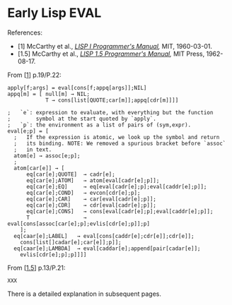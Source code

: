 Early Lisp EVAL
===============

References:
- \[1] McCarthy et al., _[LISP I Programmer's Manual][1],_ MIT, 1960-03-01.
- \[1.5] McCarthy et al., _[LISP 1.5 Programmer's Manual][1.5],_ MIT Press, 1962-08-17.

From [[1]] p.19/P.22:

    apply[f;args] = eval[cons[f;appq[args]];NIL]
    appq[m] = [ null[m] → NIL;
                T → cons[list[QUOTE;car[m]];appq[cdr[m]]]]

    ;   `e`: expression to evaluate, with everything but the function
    ;        symbol at the start quoted by `apply`.
    ;   `p`: the environment as a list of pairs of (sym,expr).
    eval[e;p] = [
      ;   If the expression is atomic, we look up the symbol and return
      ;   its binding. NOTE: We removed a spurious bracket before `assoc`
      ;   in text.
      atom[e] → assoc[e;p];
      ;
      atom[car[e]] → [
          eq[car[e];QUOTE]  → cadr[e];
          eq[car[e];ATOM]   → atom[eval[cadr[e];p]];
          eq[car[e];EQ]     → eq[eval[cadr[e];p];eval[caddr[e];p]];
          eq[car[e];COND]   → evcon[cdr[e];p];
          eq[car[e];CAR]    → car[eval[cadr[e];p]];
          eq[car[e];CDR]    → cdr[eval[cadr[e];p]];
          eq[car[e];CONS]   → cons[eval[cadr[e];p];eval[caddr[e];p]];
          T                 → eval[cons[assoc[car[e];p];evlis[cdr[e];p]];p]
        ];
      eq[caar[e];LABEL]   → eval[cons[caddr[e];cdr[e]];cdr[e]];
        cons[list[]cadar[e];car[e]];p]];
      eq[caar[e];LAMBDA]  → eval[caddar[e];append[pair[cadar[e]];
        evlis[cdr[e];p];p]]]]

From [[1.5]] p.13/P.21:

    XXX

There is a detailed explanation in subsequent pages.


<!-------------------------------------------------------------------->
[1.5]: https://www.softwarepreservation.org/projects/LISP/book/LISP%201.5%20Programmers%20Manual.pdf
[1.5ar]: https://archive.org/details/DTIC_AD0406138/page/13/mode/1up
[1]: https://web.archive.org/web/20220409064202/http://history.siam.org/sup/Fox_1960_LISP.pdf
